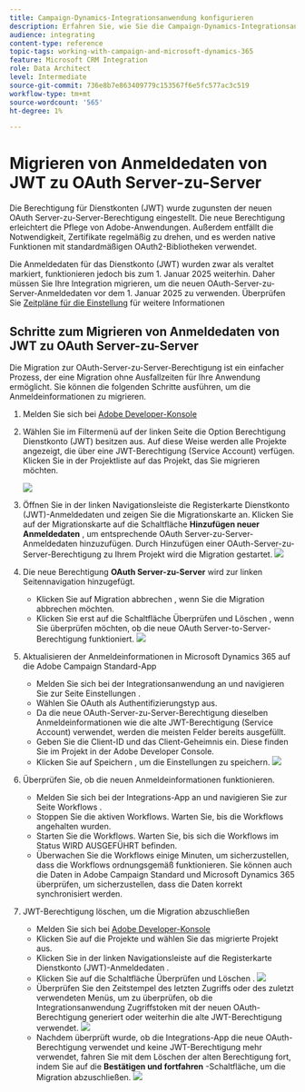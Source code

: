 ```yaml
---
title: Campaign-Dynamics-Integrationsanwendung konfigurieren
description: Erfahren Sie, wie Sie die Campaign-Dynamics-Integrationsanwendung konfigurieren.
audience: integrating
content-type: reference
topic-tags: working-with-campaign-and-microsoft-dynamics-365
feature: Microsoft CRM Integration
role: Data Architect
level: Intermediate
source-git-commit: 736e8b7e863409779c153567f6e5fc577ac3c519
workflow-type: tm+mt
source-wordcount: '565'
ht-degree: 1%

---
```


# Migrieren von Anmeldedaten von JWT zu OAuth Server-zu-Server

Die Berechtigung für Dienstkonten (JWT) wurde zugunsten der neuen OAuth Server-zu-Server-Berechtigung eingestellt. Die neue Berechtigung erleichtert die Pflege von Adobe-Anwendungen. Außerdem entfällt die Notwendigkeit, Zertifikate regelmäßig zu drehen, und es werden native Funktionen mit standardmäßigen OAuth2-Bibliotheken verwendet.

Die Anmeldedaten für das Dienstkonto (JWT) wurden zwar als veraltet markiert, funktionieren jedoch bis zum 1. Januar 2025 weiterhin. Daher müssen Sie Ihre Integration migrieren, um die neuen OAuth-Server-zu-Server-Anmeldedaten vor dem 1. Januar 2025 zu verwenden. Überprüfen Sie [Zeitpläne für die Einstellung](https://developer.adobe.com/developer-console/docs/guides/authentication/ServerToServerAuthentication/migration/#deperecation-timelines) für weitere Informationen

## Schritte zum Migrieren von Anmeldedaten von JWT zu OAuth Server-zu-Server

Die Migration zur OAuth-Server-zu-Server-Berechtigung ist ein einfacher Prozess, der eine Migration ohne Ausfallzeiten für Ihre Anwendung ermöglicht. Sie können die folgenden Schritte ausführen, um die Anmeldeinformationen zu migrieren.

1. Melden Sie sich bei [Adobe Developer-Konsole](https://developer.adobe.com/console)
2. Wählen Sie im Filtermenü auf der linken Seite die Option Berechtigung Dienstkonto (JWT) besitzen aus. Auf diese Weise werden alle Projekte angezeigt, die über eine JWT-Berechtigung (Service Account) verfügen. Klicken Sie in der Projektliste auf das Projekt, das Sie migrieren möchten.

   ![](assets/JwtToOAuthMigration1.png)

3. Öffnen Sie in der linken Navigationsleiste die Registerkarte Dienstkonto (JWT)-Anmeldedaten und zeigen Sie die Migrationskarte an. Klicken Sie auf der Migrationskarte auf die Schaltfläche **Hinzufügen neuer Anmeldedaten** , um entsprechende OAuth Server-zu-Server-Anmeldedaten hinzuzufügen. Durch Hinzufügen einer OAuth-Server-zu-Server-Berechtigung zu Ihrem Projekt wird die Migration gestartet.
   ![](assets/JwtToOAuthMigration2.png)
4. Die neue Berechtigung **OAuth Server-zu-Server** wird zur linken Seitennavigation hinzugefügt.
   * Klicken Sie auf Migration abbrechen , wenn Sie die Migration abbrechen möchten.
   * Klicken Sie erst auf die Schaltfläche Überprüfen und Löschen , wenn Sie überprüfen möchten, ob die neue OAuth Server-to-Server-Berechtigung funktioniert.
     ![](assets/JwtToOAuthMigration3.png)

5. Aktualisieren der Anmeldeinformationen in Microsoft Dynamics 365 auf die Adobe Campaign Standard-App
   * Melden Sie sich bei der Integrationsanwendung an und navigieren Sie zur Seite Einstellungen .
   * Wählen Sie OAuth als Authentifizierungstyp aus.
   * Da die neue OAuth-Server-zu-Server-Berechtigung dieselben Anmeldeinformationen wie die alte JWT-Berechtigung (Service Account) verwendet, werden die meisten Felder bereits ausgefüllt.
   * Geben Sie die Client-ID und das Client-Geheimnis ein. Diese finden Sie im Projekt in der Adobe Developer Console.
   * Klicken Sie auf Speichern , um die Einstellungen zu speichern.
     ![](assets/JwtToOAuthMigration4.png)

6. Überprüfen Sie, ob die neuen Anmeldeinformationen funktionieren.
   * Melden Sie sich bei der Integrations-App an und navigieren Sie zur Seite Workflows .
   * Stoppen Sie die aktiven Workflows. Warten Sie, bis die Workflows angehalten wurden.
   * Starten Sie die Workflows. Warten Sie, bis sich die Workflows im Status WIRD AUSGEFÜHRT befinden.
   * Überwachen Sie die Workflows einige Minuten, um sicherzustellen, dass die Workflows ordnungsgemäß funktionieren. Sie können auch die Daten in Adobe Campaign Standard und Microsoft Dynamics 365 überprüfen, um sicherzustellen, dass die Daten korrekt synchronisiert werden.

7. JWT-Berechtigung löschen, um die Migration abzuschließen
   * Melden Sie sich bei [Adobe Developer-Konsole](https://developer.adobe.com/console)
   * Klicken Sie auf die Projekte und wählen Sie das migrierte Projekt aus.
   * Klicken Sie in der linken Navigationsleiste auf die Registerkarte Dienstkonto (JWT)-Anmeldedaten .
   * Klicken Sie auf die Schaltfläche Überprüfen und Löschen .
     ![](assets/JwtToOAuthMigration5.png)
   * Überprüfen Sie den Zeitstempel des letzten Zugriffs oder des zuletzt verwendeten Menüs, um zu überprüfen, ob die Integrationsanwendung Zugriffstoken mit der neuen OAuth-Berechtigung generiert oder weiterhin die alte JWT-Berechtigung verwendet.
     ![](assets/JwtToOAuthMigration6.png)
   * Nachdem überprüft wurde, ob die Integrations-App die neue OAuth-Berechtigung verwendet und keine JWT-Berechtigung mehr verwendet, fahren Sie mit dem Löschen der alten Berechtigung fort, indem Sie auf die **Bestätigen und fortfahren** -Schaltfläche, um die Migration abzuschließen.
     ![](assets/JwtToOAuthMigration7.png)
